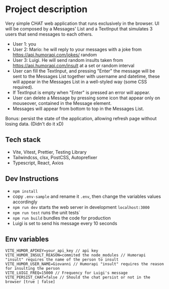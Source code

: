 # Project description
Very simple CHAT web application that runs exclusively in the browser.
UI will be composed by a Messages' List and a TextInput that simulates 3 users that send messages to each others.

* User 1: you
* User 2: Mario: he will reply to your messages with a joke from https://api.humorapi.com/jokes/
random
* User 3: Luigi. He will send random insults taken from https://api.humorapi.com/insult at a set or
random interval
* User can fill the TextInput, and pressing "Enter" the message will be sent to the Messages List
together with username and datetime, these will appear in the Messages List in a well-styled
way (some CSS required).
* If TextInput is empty when "Enter" is pressed an error will appear.
* User can delete a Message by pressing some icon that appear only on mouseover, contained in
the Message element.
* Messages will appear from bottom to top in the Messages List.

Bonus: persist the state of the application, allowing refresh page without losing data. (Didn't do it xD)

## Tech stack
* Vite, Vitest, Prettier, Testing Library
* Tailwindcss, clsx, PostCSS, Autoprefixer
* Typescript, React, Axios

## Dev Instructions
* `npm install`
*  copy `.env-sample` and rename it `.env`, then change the variables values accordingly
* `npm run dev` starts the web server in development `localhost:3000`
* `npm run test` runs the unit tests`
* `npm run build` bundles the code for production
* Luigi is set to send his message every 10 seconds

## Env variables
```
VITE_HUMOR_APIKEY=your_api_key // api key
VITE_HUMOR_INSULT_REASON=commited the node_modules // Humorapi "insult" requires the name of the person to insult
VITE_HUMOR_USER_NAME=Giovanni // Humorapi "insult" requires the reason for insulting the person
VITE_LUIGI_FREQ=15000 // Frequency for Luigi's message
VITE_PERSIST_CHAT=false // Should the chat persist or not in the browser [true | false]
```